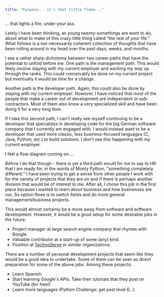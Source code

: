 ```yaml
---
title: "Purpose... it's that little flame..."
---
```

... that lights a fire, under your ass.

  
Lately I have been thinking, as young twenty-somethings are wont to do, about
what to make of this crazy little thing called "the rest of your life." What
follows is a not-necessarily coherent collection of thoughts that have been
rolling around in my head over the past days, weeks, and months.

  
I see a rather sharp dichotomy between two career paths that have the
potential to unfold before me. One path is the management path. This would
likely involve staying with my current employer and working my way up through
the ranks. This could conceivably be done on my current project but eventually
it would be time for a change.

  
Another path is the developer path. Again, this could also be done by staying
with my current employer. However, I have noticed that most of the people that
make a career out of development are independent or sub-contractors. Most of
them also know a very specialized skill and have been doing it for a very long
time.

  
If I take this second path, I can't really see myself continuing to be a
developer that specializes in developing code for the big German software
company that I currently am engaged with. I would instead want to be a
developer that used more classic, less business-focused languages (C, Java,
Python, etc.) to build solutions. I don't see this happening with my current
employer.

  
I feel a flow diagram coming on....

  
Before I do that though - there is yet a third path would for me to say to HR
that I am ready for, in the words of Monty Python, "something completely
different." I have been trying to get a sense from other people I work with
for the variety of projects that they are on and if there is perhaps another
division that would be of interest to me. After all, I chose this job in the
first place because I wanted to learn about business and how businesses are
run. So option three is to switch fields and do more general
management/business projects.

  
This would almost certainly be a move away from software and software
development. However, it would be a good setup for some desirable jobs in the
future:

- Project manager at large search engine company that rhymes with Boogle.  
- Valuable contributor at a start-up of some (any) kind.  
- Position at [TechnoServe](http://www.technoserve.org/) or similar organizations.  
  
There are a number of personal development projects that seem like they would
be a good idea to undertake. Some of them can be seen as direct preparation
for some of the above jobs. Among these projects:

  
- Learn Spanish.   
- Start learning Google's APIs. Take their tutorials that they post on YouTube (for free!)  
- Learn more languages (Python Challenge: get past level 6...)

